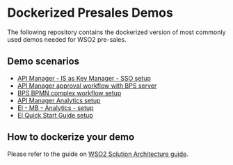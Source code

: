 # Dockerized Presales Demos
The following repository contains the dockerized version of most commonly used demos needed for WSO2 pre-sales. 
## Demo scenarios
* [API Manager - IS as Key Manager - SSO setup](apim-is-as-keymanager-sso)
* [API Manager approval workflow with BPS server](apim-bps-approval-workflow)
* [BPS BPMN complex workflow setup](bps-bpmn-complex-workflow)
* [API Manager Analytics setup](apim-analytics)
* [EI - MB - Analytics - setup](ei-mb-analytics)
* [EI Quick Start Guide setup](ei-quick-start-guide)


## How to dockerize your demo
Please refer to the guide on [WSO2 Solution Architecture guide](https://sites.google.com/a/wso2.com/solution-architecture/home/sales-tools/demo-index/containerized-demos/guide).
